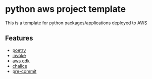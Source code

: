 # python aws project template

This is a template for python packages/applications deployed to AWS

## Features

* [poetry][poetry]
* [invoke][invoke]
* [aws cdk][aws cdk]
* [chalice][chalice]
* [pre-commit][pre-commit]

[poetry]: https://python-poetry.org
[invoke]: http://www.pyinvoke.org
[aws cdk]: https://docs.aws.amazon.com/cdk/api/latest/
[chalice]: https://github.com/aws/chalice
[pre-commit]: https://pre-commit.com